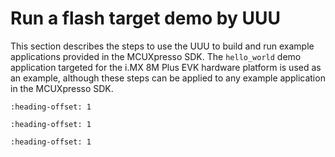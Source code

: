 # Run a flash target demo by UUU

This section describes the steps to use the UUU to build and run example applications provided in the MCUXpresso SDK. The `hello_world` demo application targeted for the i.MX 8M Plus EVK hardware platform is used as an example, although these steps can be applied to any example application in the MCUXpresso SDK.

```{include} ../topics/set_up_environment.md
:heading-offset: 1
```

```{include} ../topics/build_an_example_application_002.md
:heading-offset: 1
```

```{include} ../topics/run_an_example_application.md
:heading-offset: 1
```


